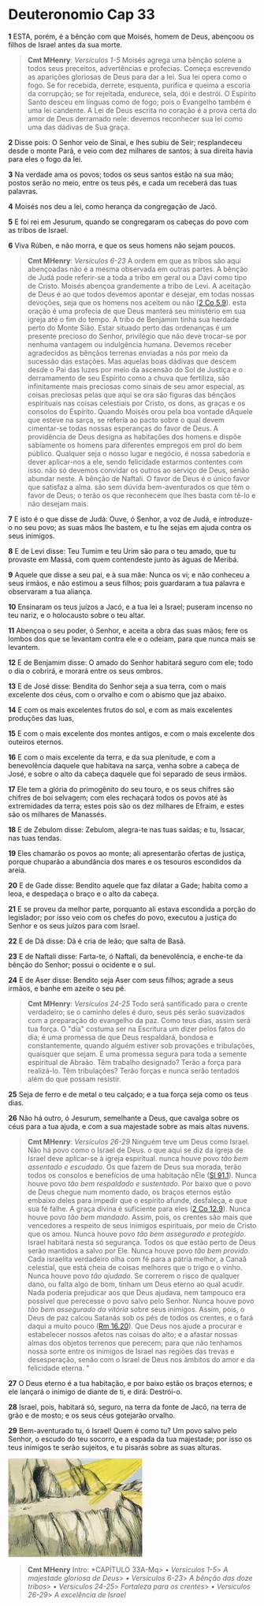 # Deuteronomio Cap 33

**1** 	ESTA, porém, é a bênção com que Moisés, homem de Deus, abençoou os filhos de Israel antes da sua morte.

> **Cmt MHenry**: *Versículos 1-5* Moisés agrega uma bênção solene a todos seus preceitos, advertências e profecias. Começa escrevendo as aparições gloriosas de Deus para dar a lei. Sua lei opera como o fogo. Se for recebida, derrete, esquenta, purifica e queima a escoria da corrupção; se for rejeitada, endurece, sela, dói e destrói. O Espírito Santo desceu em línguas como de fogo; pois o Evangelho também é uma lei candente. A Lei de Deus escrita no coração é a prova certa do amor de Deus derramado nele: devemos reconhecer sua lei como uma das dádivas de Sua graça.

**2** 	Disse pois: O Senhor veio de Sinai, e lhes subiu de Seir; resplandeceu desde o monte Parã, e veio com dez milhares de santos; à sua direita havia para eles o fogo da lei.

**3** 	Na verdade ama os povos; todos os seus santos estão na sua mão; postos serão no meio, entre os teus pés, e cada um receberá das tuas palavras.

**4** 	Moisés nos deu a lei, como herança da congregação de Jacó.

**5** 	E foi rei em Jesurum, quando se congregaram os cabeças do povo com as tribos de Israel.

**6** 	Viva Rúben, e não morra, e que os seus homens não sejam poucos.

> **Cmt MHenry**: *Versículos 6-23* A ordem em que as tribos são aqui abençoadas não é a mesma observada em outras partes. A bênção de Judá pode referir-se a toda a tribo em geral ou a Davi como tipo de Cristo. Moisés abençoa grandemente a tribo de Levi. A aceitação de Deus é ao que todos devemos apontar e desejar, em todas nossas devoções, seja que os homens nos aceitem ou não ([2 Co 5.9](../47N-2Co/05.md#9)). esta oração é uma profecia de que Deus manterá seu ministério em sua igreja até o fim do tempo. A tribo de Benjamim tinha sua herdade perto do Monte Sião. Estar situado perto das ordenanças é um presente precioso do Senhor, privilégio que não deve trocar-se por nenhuma vantagem ou indulgência humana. Devemos receber agradecidos as bênçãos terrenas enviadas a nós por meio da sucessão das estações. Mas aquelas boas dádivas que descem desde o Pai das luzes por meio da ascensão do Sol de Justiça e o derramamento de seu Espírito como a chuva que fertiliza, são infinitamente mais preciosas como sinais de seu amor especial, as coisas preciosas pelas que aqui se ora são figuras das bênçãos espirituais nas coisas celestiais por Cristo, os dons, as graças e os consolos do Espírito. Quando Moisés orou pela boa vontade dAquele que esteve na sarça, se referia ao pacto sobre o qual devem cimentar-se todas nossas esperanças do favor de Deus. A providência de Deus designa as habitações dos homens e dispõe sabiamente os homens para diferentes empregos em prol do bem público. Qualquer seja o nosso lugar e negócio, é nossa sabedoria e dever aplicar-nos a ele, sendo felicidade estarmos contentes com isso. não só devemos convidar os outros ao serviço de Deus, senão abundar neste. A bênção de Naftali. O favor de Deus é o único favor que satisfaz a alma. são sem dúvida bem-aventurados os que têm o favor de Deus; o terão os que reconhecem que lhes basta com tê-lo e não desejam mais.

**7** 	E isto é o que disse de Judá: Ouve, ó Senhor, a voz de Judá, e introduze-o no seu povo; as suas mãos lhe bastem, e tu lhe sejas em ajuda contra os seus inimigos.

**8** 	E de Levi disse: Teu Tumim e teu Urim são para o teu amado, que tu provaste em Massá, com quem contendeste junto às águas de Meribá.

**9** 	Aquele que disse a seu pai, e à sua mãe: Nunca os vi; e não conheceu a seus irmãos, e não estimou a seus filhos; pois guardaram a tua palavra e observaram a tua aliança.

**10** 	Ensinaram os teus juízos a Jacó, e a tua lei a Israel; puseram incenso no teu nariz, e o holocausto sobre o teu altar.

**11** 	Abençoa o seu poder, ó Senhor, e aceita a obra das suas mãos; fere os lombos dos que se levantam contra ele e o odeiam, para que nunca mais se levantem.

**12** 	E de Benjamim disse: O amado do Senhor habitará seguro com ele; todo o dia o cobrirá, e morará entre os seus ombros.

**13** 	E de José disse: Bendita do Senhor seja a sua terra, com o mais excelente dos céus, com o orvalho e com o abismo que jaz abaixo.

**14** 	E com os mais excelentes frutos do sol, e com as mais excelentes produções das luas,

**15** 	E com o mais excelente dos montes antigos, e com o mais excelente dos outeiros eternos.

**16** 	E com o mais excelente da terra, e da sua plenitude, e com a benevolência daquele que habitava na sarça, venha sobre a cabeça de José, e sobre o alto da cabeça daquele que foi separado de seus irmãos.

**17** 	Ele tem a glória do primogênito do seu touro, e os seus chifres são chifres de boi selvagem; com eles rechaçará todos os povos até às extremidades da terra; estes pois são os dez milhares de Efraim, e estes são os milhares de Manassés.

**18** 	E de Zebulom disse: Zebulom, alegra-te nas tuas saídas; e tu, Issacar, nas tuas tendas.

**19** 	Eles chamarão os povos ao monte; ali apresentarão ofertas de justiça, porque chuparão a abundância dos mares e os tesouros escondidos da areia.

**20** 	E de Gade disse: Bendito aquele que faz dilatar a Gade; habita como a leoa, e despedaça o braço e o alto da cabeça.

**21** 	E se proveu da melhor parte, porquanto ali estava escondida a porção do legislador; por isso veio com os chefes do povo, executou a justiça do Senhor e os seus juízos para com Israel.

**22** 	E de Dã disse: Dã é cria de leão; que salta de Basã.

**23** 	E de Naftali disse: Farta-te, ó Naftali, da benevolência, e enche-te da bênção do Senhor; possui o ocidente e o sul.

**24** 	E de Aser disse: Bendito seja Aser com seus filhos; agrade a seus irmãos, e banhe em azeite o seu pé.

> **Cmt MHenry**: *Versículos 24-25* Todo será santificado para o crente verdadeiro; se o caminho deles é duro, seus pés serão suavizados com a preparação do evangelho da paz. Como teus dias, assim será tua força. O "dia" costuma ser na Escritura um dizer pelos fatos do dia; é uma promessa de que Deus respaldará, bondosa e constantemente, quando alguém estiver sob provações e tribulações, quaisquer que sejam. É uma promessa segura para toda a semente espiritual de Abraão. Têm trabalho designado? Terão a força para realizá-lo. Têm tribulações? Terão forças e nunca serão tentados além do que possam resistir.

**25** 	Seja de ferro e de metal o teu calçado; e a tua força seja como os teus dias.

**26** 	Não há outro, ó Jesurum, semelhante a Deus, que cavalga sobre os céus para a tua ajuda, e com a sua majestade sobre as mais altas nuvens.

> **Cmt MHenry**: *Versículos 26-29* Ninguém teve um Deus como Israel. Não há povo como o Israel de Deus. o que aqui se diz da igreja de Israel deve aplicar-se à igreja espiritual. nunca houve povo *tão bem assentado e escudado*. Os que fazem de Deus sua morada, terão todos os consolos e benefícios de uma habitação nEle ([Sl 91.1](../19A-Sl/91.md#1)). Nunca houve povo *tão bem respaldado e sustentado*. Por baixo que o povo de Deus chegue num momento dado, os braços eternos estão embaixo deles para impedir que o espírito afunde, desfaleça, e que sua fé falhe. A graça divina é suficiente para eles ([2 Co 12.9](../47N-2Co/12.md#9)). Nunca houve povo *tão bem mandado*. Assim, pois, os crentes são mais que vencedores a respeito de seus inimigos espirituais, por meio de Cristo que os amou. Nunca houve povo *tão bem assegurado e protegido*. Israel habitará nesta só segurança. Todos os que estão perto de Deus serão mantidos a salvo por Ele. Nunca houve povo *tão bem provido*. Cada israelita verdadeiro olha com fé para a pátria melhor, a Canaã celestial, que está cheia de coisas melhores que o trigo e o vinho. Nunca houve povo *tão ajudado*. Se correrem o risco de qualquer dano, ou falta algo de bom, tinham um Deus eterno ao qual acudir. Nada poderia prejudicar aos que Deus ajudava, nem tampouco era possível que perecesse o povo salvo pelo Senhor. Nunca houve povo *tão bem assegurado da vitória* sobre seus inimigos. Assim, pois, o Deus de paz calcou Satanás sob os pés de todos os crentes, e o fará daqui a muito pouco ([Rm 16.20](../45N-Rm/16.md#20)). Que Deus nos ajude a procurar e estabelecer nossos afetos nas coisas do alto; e a afastar nossas almas dos objetos terrenos que perecem; para que não tenhamos nossa sorte entre os inimigos de Israel nas regiões das trevas e desesperação, senão com o Israel de Deus nos âmbitos do amor e da felicidade eterna. "

**27** 	O Deus eterno é a tua habitação, e por baixo estão os braços eternos; e ele lançará o inimigo de diante de ti, e dirá: Destrói-o.

**28** 	Israel, pois, habitará só, seguro, na terra da fonte de Jacó, na terra de grão e de mosto; e os seus céus gotejarão orvalho.

**29** 	Bem-aventurado tu, ó Israel! Quem é como tu? Um povo salvo pelo Senhor, o escudo do teu socorro, e a espada da tua majestade; por isso os teus inimigos te serão sujeitos, e tu pisarás sobre as suas alturas.

![](../Images/SweetPublishing/5-33-1.jpg) 


> **Cmt MHenry** Intro: *CAPÍTULO 33A-Mq> *• Versículos 1-5*> *A majestade gloriosa de Deus*> *• Versículos 6-23*> *A bênção das doze tribos*> *• Versículos 24-25*> *Fortaleza para os crentes*> *• Versículos 26-29*> *A excelência de Israel*